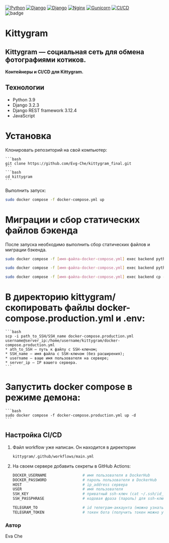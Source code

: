 [![Python](https://img.shields.io/badge/-Python_3.9.10-464646??style=flat-square&logo=Python)](https://www.python.org/downloads/)
[![Django](https://img.shields.io/badge/-Django-464646??style=flat-square&logo=Django)](https://www.djangoproject.com/)
[![Django](https://img.shields.io/badge/-Django_rest_framework_3.12.4-464646??style=flat-square&logo=Django)](https://www.django-rest-framework.org)
[![Nginx](https://img.shields.io/badge/-Nginx-464646??style=flat-square&logo=Nginx)](https://nginx.org/ru/)
[![Gunicorn](https://img.shields.io/badge/-gunicorn-464646??style=flat-square&logo=gunicorn)](https://gunicorn.org/)
[![CI/CD](https://img.shields.io/badge/-CI/CD-464646??style=flat-square&logo=CI/CD)](https://resources.github.com/ci-cd/)
<br>
![badge](https://github.com/Evg-Che/kittygram_final/actions/workflows/main.yml/badge.svg)


# Kittygram

## Kittygram — социальная сеть для обмена фотографиями котиков. 

**Контейнеры и CI/CD для Kittygram.**

## Технологии

- Python 3.9
- Django 3.2.3
- Django REST framework 3.12.4
- JavaScript


# Установка 

Клонировать репозиторий на свой компьютер:

    ```bash
    git clone https://github.com/Evg-Che/kittygram_final.git
    ```
    ```bash
    cd kittygram
    ```
Выполнить запуск:

```bash
sudo docker compose -f docker-compose.yml up
```

# Миграции и сбор статических файлов бэкенда

После запуска необходимо выполнить сбор статических файлов и миграции бэкенда. 

```bash
sudo docker compose -f [имя-файла-docker-compose.yml] exec backend python manage.py migrate

sudo docker compose -f [имя-файла-docker-compose.yml] exec backend python manage.py collectstatic --no-input

sudo docker compose -f [имя-файла-docker-compose.yml] exec backend cp -r /app/collected_static/. /static/static/
```

# В директорию kittygram/ скопировать файлы docker-compose.production.yml и .env:

    ```bash
    scp -i path_to_SSH/SSH_name docker-compose.production.yml username@server_ip:/home/username/kittygram/docker-compose.production.yml
    * ath_to_SSH — путь к файлу с SSH-ключом;
    * SSH_name — имя файла с SSH-ключом (без расширения);
    * username — ваше имя пользователя на сервере;
    * server_ip — IP вашего сервера.
    ```

# Запустить docker compose в режиме демона:

    ```bash
    sudo docker compose -f docker-compose.production.yml up -d
    ```

## Настройка CI/CD

1. Файл workflow уже написан. Он находится в директории

    ```bash
    kittygram/.github/workflows/main.yml
    ```

2. На своем сервере добавить секреты в GitHub Actions:

    ```bash
    DOCKER_USERNAME                # имя пользователя в DockerHub
    DOCKER_PASSWORD                # пароль пользователя в DockerHub
    HOST                           # ip_address сервера
    USER                           # имя пользователя
    SSH_KEY                        # приватный ssh-ключ (cat ~/.ssh/id_rsa)
    SSH_PASSPHRASE                 # кодовая фраза (пароль) для ssh-ключа

    TELEGRAM_TO                    # id телеграм-аккаунта (можно узнать у @userinfobot, команда /start)
    TELEGRAM_TOKEN                 # токен бота (получить токен можно у @BotFather, /token, имя бота)
    ```


### Автор
Eva Che